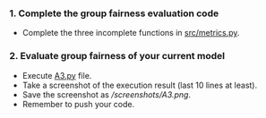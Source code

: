 
### 1. Complete the group fairness evaluation code

- Complete the three incomplete functions in [src/metrics.py](src/metrics.py).

### 2. Evaluate group fairness of your current model
- Execute [A3.py](src/A3.py) file.
- Take a screenshot of the execution result (last 10 lines at least).
- Save the screenshot as _/screenshots/A3.png_.
- Remember to push your code.
